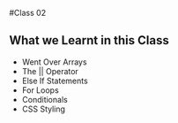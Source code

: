 #Class 02

## What we Learnt in this Class

- Went Over Arrays
- The || Operator
- Else If Statements
- For Loops
- Conditionals
- CSS Styling

